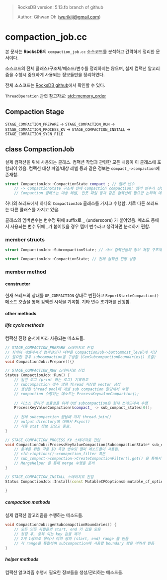 > RocksDB version: 5.13.fb branch of github
>
> Author: Gihwan Oh (wurikiji@gmail.com)

# compaction_job.cc

본 문서는 **RocksDB**의 `compaction_job.cc` 소스코드를 분석하고 간략하게 정리한 문서이다.

소스코드의 전체 클래스/구조체/메소드/변수를 정리하지는 않으며, 실제 컴팩션 알고리즘을 수행시 중요하게 사용되는 정보들만을 정리하였다. 

전체 소스코드는 [RocksDB github](https://github.com/facebook/rocksdb/blob/5.13.fb/db/compaction_job.cc)에서 확인할 수 있다.

`ThreadOperation` 관련 참고자료: [std::memory_order](http://en.cppreference.com/w/cpp/atomic/memory_order)



## Compaction Stage

`STAGE_COMPACTION_PREPARE` -> `STAGE_COMPACTION_RUN` -> `STAGE_COMPACTION_PROCESS_KV` -> `STAGE_COMPACTION_INSTALL` -> `STAGE_COMPACTION_SYCN_FILE`



## class CompactionJob

실제 컴팩션을 위해 사용되는 클래스. 컴팩션 작업과 관련한 모든 내용이 이 클래스에 포함되어 있음. 컴팩션 대상 파일/대상 레벨 등과 같은 정보는 `compact_->compaction`에 존재함. 

```c++
struct CompactionJob::CompactionState compact_; // 멤버 변수
	// -> CompactionState 구조체 안에 Compaction compaction; 멤버 변수가 선언 되어있음.
	// Compaction 클래스는 대상 레벨, 인풋 파일 등과 같은 컴팩션에 필요한 논리적 데이터 정보를 포함.
```

하나의 쓰레드에서 하나의 `CompactionJob` 클래스를 가지고 수행함. 서로 다른 쓰레드는 다른 클래스를 가지고 있음. 

클래스의 멤버변수는 변수명 뒤에 suffix로 `_` (underscore) 가 붙어있음. 메소드 등에서 사용되는 변수 뒤에 `_`가 붙어있을 경우 멤버 변수라고 생각하면 분석하기 편함. 



### member structs

```c++
struct CompactionJob::SubcompactionState; // 서브 컴팩션들의 정보 저장 구조체 

struct CompactionJob::CompactionState; // 전체 컴팩션 진행 상황
```



### member method

#### constructor

현재 쓰레드의 상태를 `OP_COMPACTION` 상태로 변환하고 `ReportStarteCompaction()` 메소드 호출을 통해 컴팩션 시작을 기록함. 기타 변수 초기화를 진행함. 

#### other methods

##### life cycle methods

컴팩션 진행 순서에 따라 사용되는 메소드들.

```c++
// STAGE_COMPACTION_PREPARE 스테이지로 진입
// 최하위 레벨에서의 컴팩션인지 여부를 CompactionJob->bottommost_level에 저장
// 필요한 경우 subcompaction을 구성함 (GenSubcompactionBoundaries() 호출)
void CompactionJob::Prepare(){}
```

```c++
// STAGE_COMPACTION_RUN 스테이지로 진입
Status CompactionJob::Run() {
    // 일반 로그 (print 하는 로그) 기록하고 
    // subcompaction 갯수 많큼 Thread 저장할 vector 생성
    // 생성한 thread pool에 개별 sub compaction 할당해서 수행
    // compaction 수행하는 메소드는 ProcessKeyvalueCompaction();
    
    // 리소스 관리의 효율성을 위해 0번 subcompaction은 현재 쓰레드에서 수행 
    ProcessKeyValueCompaction(&compact_ -> sub_compact_states[0]);
    
    // 전체 subcompaction 끝날때 까지 thread.join()
    // output directory에 대해서 Fsync()
    // 각종 stat 정보 모으고 종료. 
}
```

```c++
// STAGE_COMPACTION_PROCESS_KV 스테이지로 진입
void CompactionJob::ProcessKeyValueCompaction(SubcompactionState* sub_compact) {
    // 통계를 위한 각종 IO 측정 변수및 헬퍼 메소드들이 사용됨. 
    // cfd->ioptions()->comapction_filter 혹은
    // sub_compact->compaction->CreateCompactionFilter().get() 을 통해서 필터 획득
    // MergeHelper 를 통해 merge 수행을 준비 
}
```

```c++
// STAGE_COMPACTION_INSTALL 스테이지로 진입
Status CompactionJob::Install(const MutableCFOoptions& mutable_cf_options) {
    
}
```



##### compaction methods

실제 컴팩션 알고리즘을 수행하는 메소드들.

```c++
void CompactionJob::genSubcomapctionBoundaries() {
    // 모든 인풋 파일들의 start, end 키 값을 모음
    // 정렬 후, 중복 되는 key 값을 제거
    // 2개 1쌍으로 묶어서 여러 쌍의 (start, end) range 를 만듬
    // 각 range를 통합하여 subcompaction에 사용할 boundary 쌍을 여러개 만듬
}
```



#####  helper methods

컴팩션 알고리즘 수행시 필요한 정보들을 생성/관리하는 메소드들.


